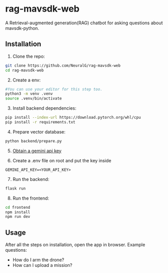 # rag-mavsdk-web

A Retrieval-augmented generation(RAG) chatbot for asking questions about mavsdk-python.

## Installation

1. Clone the repo:

```bash
git clone https://github.com/NeuralG/rag-mavsdk-web
cd rag-mavsdk-web
```

2. Create a env:

```bash
#You can use your editor for this step too.
python3 -m venv .venv
source .venv/bin/activate
```

3. Install backend dependencies:

```bash
pip install --index-url https://download.pytorch.org/whl/cpu
pip install -r requirements.txt
```

4. Prepare vector database:

```bash
python backend/prepare.py
```

5. [Obtain a gemini api key](https://aistudio.google.com/api-keys)

6. Create a .env file on root and put the key inside

```env
GEMINI_API_KEY=<YOUR_API_KEY>
```

7. Run the backend:

```bash
flask run
```

8. Run the frontend:

```bash
cd frontend
npm install
npm run dev
```

## Usage

After all the steps on installation, open the app in browser.
Example questions:

-   How do I arm the drone?
-   How can I upload a mission?
